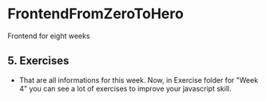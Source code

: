 # FrontendFromZeroToHero
Frontend for eight weeks

## 5. Exercises

  * That are all informations for this week. Now, in Exercise folder for "Week 4" you can see a lot of exercises to improve your javascript skill. 
